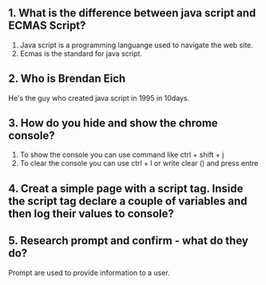 ## 1. What is the difference between java script and ECMAS Script?
1. Java script is a programming languange used to navigate the web site.
2. Ecmas is the standard for java script.
## 2. Who is Brendan Eich
He's the guy who created java script in 1995 in 10days.
## 3. How do you hide and show the chrome console?
1. To show the console you can use command like ctrl + shift + j
2. To clear the console you can use ctrl + l or write clear () and press entre
## 4. Creat a simple page with a script tag. Inside the script tag declare a couple of variables and then log their values to console?

## 5. Research prompt and confirm - what do they do?

Prompt are used to provide information to a user.




